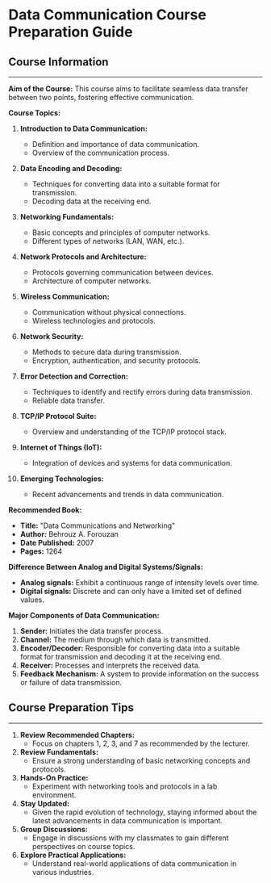 # Data Communication Course Preparation Guide

## Course Information

---

**Aim of the Course:** This course aims to facilitate seamless data transfer between two points, fostering effective communication.

**Course Topics:**

1. **Introduction to Data Communication:**

   - Definition and importance of data communication.
   - Overview of the communication process.

2. **Data Encoding and Decoding:**

   - Techniques for converting data into a suitable format for transmission.
   - Decoding data at the receiving end.

3. **Networking Fundamentals:**

   - Basic concepts and principles of computer networks.
   - Different types of networks (LAN, WAN, etc.).

4. **Network Protocols and Architecture:**

   - Protocols governing communication between devices.
   - Architecture of computer networks.

5. **Wireless Communication:**

   - Communication without physical connections.
   - Wireless technologies and protocols.

6. **Network Security:**

   - Methods to secure data during transmission.
   - Encryption, authentication, and security protocols.

7. **Error Detection and Correction:**

   - Techniques to identify and rectify errors during data transmission.
   - Reliable data transfer.

8. **TCP/IP Protocol Suite:**

   - Overview and understanding of the TCP/IP protocol stack.

9. **Internet of Things (IoT):**

   - Integration of devices and systems for data communication.

10. **Emerging Technologies:**
    - Recent advancements and trends in data communication.

**Recommended Book:**

- **Title:** "Data Communications and Networking"
- **Author:** Behrouz A. Forouzan
- **Date Published:** 2007
- **Pages:** 1264

**Difference Between Analog and Digital Systems/Signals:**

- **Analog signals:** Exhibit a continuous range of intensity levels over time.
- **Digital signals:** Discrete and can only have a limited set of defined values.

**Major Components of Data Communication:**

1. **Sender:** Initiates the data transfer process.
2. **Channel:** The medium through which data is transmitted.
3. **Encoder/Decoder:** Responsible for converting data into a suitable format for transmission and decoding it at the receiving end.
4. **Receiver:** Processes and interprets the received data.
5. **Feedback Mechanism:** A system to provide information on the success or failure of data transmission.

## Course Preparation Tips

---

1. **Review Recommended Chapters:**
   - Focus on chapters 1, 2, 3, and 7 as recommended by the lecturer.
2. **Review Fundamentals:**
   - Ensure a strong understanding of basic networking concepts and protocols.
3. **Hands-On Practice:**
   - Experiment with networking tools and protocols in a lab environment.
4. **Stay Updated:**
   - Given the rapid evolution of technology, staying informed about the latest advancements in data communication is important.
5. **Group Discussions:**
   - Engage in discussions with my classmates to gain different perspectives on course topics.
6. **Explore Practical Applications:**
   - Understand real-world applications of data communication in various industries.
